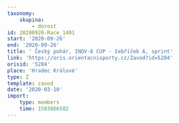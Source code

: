 ```yaml
---
taxonomy:
    skupina:
        - dorost
id: 20200926-Race_1401
start: '2020-09-26'
end: '2020-09-26'
title: ' Český pohár, INOV-8 CUP - žebříček A, sprint'
link: 'https://oris.orientacnisporty.cz/Zavod?id=5284'
orisid: '5284'
place: 'Hradec Králové'
type: Z
template: zavod
date: '2020-03-10'
import:
    type: members
    time: 1583866502
---
```

